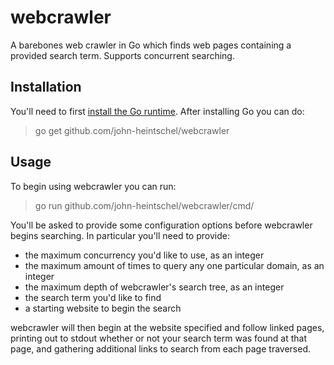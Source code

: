 # webcrawler
A barebones web crawler in Go which finds web pages containing a provided search term. Supports concurrent searching.

## Installation
You'll need to first [install the Go runtime](https://golang.org/doc/install). After installing Go you can do:

> go get github.com/john-heintschel/webcrawler

## Usage
To begin using webcrawler you can run:

> go run github.com/john-heintschel/webcrawler/cmd/

You'll be asked to provide some configuration options before webcrawler begins searching. In particular you'll need to provide:
 - the maximum concurrency you'd like to use, as an integer
 - the maximum amount of times to query any one particular domain, as an integer
 - the maximum depth of webcrawler's search tree, as an integer
 - the search term you'd like to find
 - a starting website to begin the search

 webcrawler will then begin at the website specified and follow linked pages, printing out to stdout whether or not your search term was found at that page, and gathering additional links to search from each page traversed.
